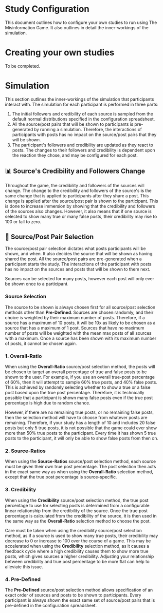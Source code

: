 # Study Configuration

This document outlines how to configure your own studies
to run using The Misinformation Game. It also outlines
in detail the inner-workings of the simulation.

# Creating your own studies
To be completed.

# Simulation
This section outlines the inner-workings of the simulation
that participants interact with. The simulation for each
participant is performed in three parts:

1) The initial followers and credibility of each source is
   sampled from the default normal distributions specified
   in the configuration spreadsheet.
2) All the source/post pairs that will be shown to participants
   is pre-generated by running a simulation. Therefore, the
   interactions of participants with posts has no impact on
   the source/post pairs that they will be shown.
3) The participant's followers and credibility are updated as
   they react to posts. The changes to their followers and
   credibility is dependent upon the reaction they chose,
   and may be configured for each post.

## 📊 Source's Credibility and Followers Change
Throughout the game, the credibility and followers of the
sources will change. The change to the credibility and
followers of the source's is the same change that is
applied to participants after they share a post. This
change is applied after the source/post pair is shown to
the participant. This is done to increase immersion by
showing that the credibility and followers of the sources
also changes. However, it also means that if one source
is selected to show many true or many false posts, their
credibility may rise to 100 or fall to zero.

## 🧮 Source/Post Pair Selection
The source/post pair selection dictates what posts participants
will be shown, and when. It also decides the source that will be
shown as having shared the post. All the source/post pairs
are pre-generated when a participant starts the study. The
interactions of the participant with posts has no impact on the
sources and posts that will be shown to them next.

Sources can be selected for many posts, however each post will
only ever be shown once to a participant.

### Source Selection
The source to be shown is always chosen first for all
source/post selection methods other than **Pre-Defined**.
Sources are chosen randomly, and their choice is weighted
by their maximum number of posts. Therefore, if a source
has a maximum of 10 posts, it will be 10x as likely to be
chosen as a source that has a maximum of 1 post. Sources
that have no maximum number of posts will be weighted with
the mean max posts of all sources with a maximum. Once a
source has been shown with its maximum number of posts,
it cannot be chosen again.


### 1. Overall-Ratio
When using the **Overall-Ratio** source/post selection method,
the posts will be chosen to target an overall percentage of
true and false posts to be shown to the user. For example,
if you use an overall true-post percentage of 60%, then it
will attempt to sample 60% true posts, and 40% false posts.
This is achieved by randomly selecting whether to show a true
or a false post based upon the true post percentage. Therefore,
it is technically possible that a participant is shown many
false posts even if the true post percentage is high due to
random chance.

However, if there are no remaining true posts, or no remaining
false posts, then the selection method will have to choose
from whatever posts are remaining. Therefore, if your study
has a length of 10 and includes 20 false posts but only
5 true posts, it is not possible that the game could ever
show more than 50% true posts to the participant. Every time
it has shown 5 true posts to the participant, it will only
be able to show false posts from then on.

### 2. Source-Ratios
When using the **Source-Ratios** source/post selection method,
each source must be given their own true post percentage. The
post selection then acts in the exact same way as when using
the **Overall-Ratio** selection method, except that the true
post percentage is source-specific.

### 3. Credibility
When using the **Credibility** source/post selection method,
the true post percentage to use for selecting posts is
determined from a configurable linear relationship from
the credibility of the source. Once the true post percentage
is calculated from the credibility of the source, it is then
used in the same way as the **Overall-Ratio** selection method
to choose the post.

Care must be taken when using the credibility source/post
selection method, as if a source is used to show many true
posts, their credibility may decrease to 0 or increase to 100
over the course of a game. This may be accelerated when using
the **Credibility** selection method, as it causes a feedback
cycle where a high credibility causes them to show more true
posts, which gives sources a higher credibility. Adjusting
your relationship between credibility and true post percentage
to be more flat can help to alleviate this issue.

### 4. Pre-Defined
The **Pre-Defined** source/post selection method allows
specification of an exact order of sources and posts to
be shown to participants. Every participant is always
shown the exact same set of source/post pairs that is
pre-defined in the configuration spreadsheet.

